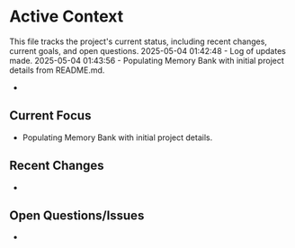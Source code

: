 # Active Context

  This file tracks the project's current status, including recent changes, current goals, and open questions.
  2025-05-04 01:42:48 - Log of updates made.
  2025-05-04 01:43:56 - Populating Memory Bank with initial project details from README.md.

*

## Current Focus

*   Populating Memory Bank with initial project details.

## Recent Changes

*   

## Open Questions/Issues

*